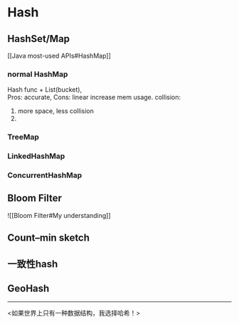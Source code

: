# Hash
## HashSet/Map
[[Java most-used APIs#HashMap]]
### normal HashMap
Hash func + List(bucket),  
Pros: accurate,  Cons: linear increase mem usage.
collision: 
1. more space, less collision
2. 
### TreeMap

### LinkedHashMap

### ConcurrentHashMap

## Bloom Filter

 ![[Bloom Filter#My understanding]]
 
 ## Count–min sketch
 
 ## 一致性hash
 
 ## GeoHash
 
 
 
 ---
 <如果世界上只有一种数据结构，我选择哈希！>